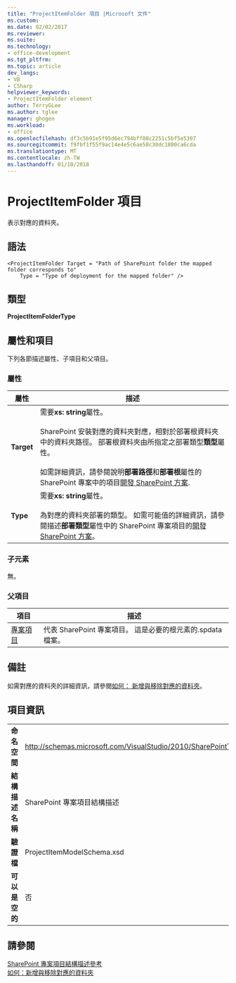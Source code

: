 ```yaml
---
title: "ProjectItemFolder 項目 |Microsoft 文件"
ms.custom: 
ms.date: 02/02/2017
ms.reviewer: 
ms.suite: 
ms.technology:
- office-development
ms.tgt_pltfrm: 
ms.topic: article
dev_langs:
- VB
- CSharp
helpviewer_keywords:
- ProjectItemFolder element
author: TerryGLee
ms.author: tglee
manager: ghogen
ms.workload:
- office
ms.openlocfilehash: df3c5b91e5f95d6ec794bff08c2251c5bf5e5307
ms.sourcegitcommit: f9fbf1f55f9ac14e4e5c6ae58c30dc1800ca6cda
ms.translationtype: MT
ms.contentlocale: zh-TW
ms.lasthandoff: 01/10/2018
---
```

# <a name="projectitemfolder-element"></a>ProjectItemFolder 項目
  表示對應的資料夾。  
  
## <a name="syntax"></a>語法  
  
```  
<ProjectItemFolder Target = "Path of SharePoint folder the mapped folder corresponds to"  
    Type = "Type of deployment for the mapped folder" />  
```  
  
## <a name="type"></a>類型  
 **ProjectItemFolderType**  
  
## <a name="attributes-and-elements"></a>屬性和項目  
 下列各節描述屬性、子項目和父項目。  
  
### <a name="attributes"></a>屬性  
  
|屬性|描述|  
|---------------|-----------------|  
|**Target**|需要**xs: string**屬性。<br /><br /> SharePoint 安裝對應的資料夾對應，相對於部署根資料夾中的資料夾路徑。 部署根資料夾由所指定之部署類型**類型**屬性。<br /><br /> 如需詳細資訊，請參閱說明**部署路徑**和**部署根**屬性的 SharePoint 專案中的項目[開發 SharePoint 方案](../sharepoint/developing-sharepoint-solutions.md).|  
|**Type**|需要**xs: string**屬性。<br /><br /> 為對應的資料夾部署的類型。 如需可能值的詳細資訊，請參閱描述**部署類型**屬性中的 SharePoint 專案項目的[開發 SharePoint 方案](../sharepoint/developing-sharepoint-solutions.md)。|  
  
### <a name="child-elements"></a>子元素  
 無。  
  
### <a name="parent-elements"></a>父項目  
  
|項目|描述|  
|-------------|-----------------|  
|[專案項目](../sharepoint/projectitem-element.md)|代表 SharePoint 專案項目。 這是必要的根元素的.spdata 檔案。|  
  
## <a name="remarks"></a>備註  
 如需對應的資料夾的詳細資訊，請參閱[如何： 新增與移除對應的資料夾](../sharepoint/how-to-add-and-remove-mapped-folders.md)。  
  
## <a name="element-information"></a>項目資訊  
  
|||  
|-|-|  
|**命名空間**|http://schemas.microsoft.com/VisualStudio/2010/SharePointTools/SharePointProjectItemModel|  
|**結構描述名稱**|SharePoint 專案項目結構描述|  
|**驗證檔**|ProjectItemModelSchema.xsd|  
|**可以是空的**|否|  
  
## <a name="see-also"></a>請參閱  
 [SharePoint 專案項目結構描述參考](../sharepoint/sharepoint-project-item-schema-reference.md)   
 [如何：新增與移除對應的資料夾](../sharepoint/how-to-add-and-remove-mapped-folders.md)  
  
  